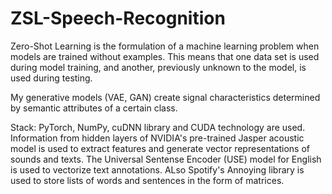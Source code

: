 # ZSL-Speech-Recognition

Zero-Shot Learning is the formulation of a machine learning problem when models are trained without examples. This means that one data set is used during model training, and another, previously unknown to the model, is used during testing. 

My generative models (VAE, GAN) create signal characteristics determined by semantic attributes of a certain class.
 
Stack: PyTorch, NumPy, cuDNN library and CUDA technology are used. Information from hidden layers of NVIDIA's pre-trained Jasper acoustic model is used to extract features and generate vector representations of sounds and texts. The Universal Sentense Encoder (USE) model for English is used to vectorize text annotations. ALso Spotify's Annoying library is used to store lists of words and sentences in the form of matrices. 
